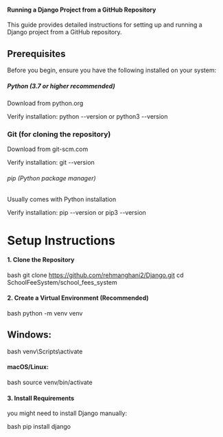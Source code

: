 #### Running a Django Project from a GitHub Repository
This guide provides detailed instructions for setting up and running a Django project from a GitHub repository.

##  Prerequisites
Before you begin, ensure you have the following installed on your system:

##### Python (3.7 or higher recommended)

Download from python.org

Verify installation: python --version or python3 --version

### Git (for cloning the repository)

Download from git-scm.com

Verify installation: git --version

######  pip (Python package manager)

Usually comes with Python installation

Verify installation: pip --version or pip3 --version

# Setup Instructions
#### 1. Clone the Repository
bash
git clone https://github.com/rehmanghani2/Django.git
cd SchoolFeeSystem/school_fees_system
#### 2. Create a Virtual Environment (Recommended)
bash
python -m venv venv
## Windows:

bash
venv\Scripts\activate
#### macOS/Linux:

bash
source venv/bin/activate
#### 3. Install Requirements
you might need to install Django manually:

bash
pip install django
